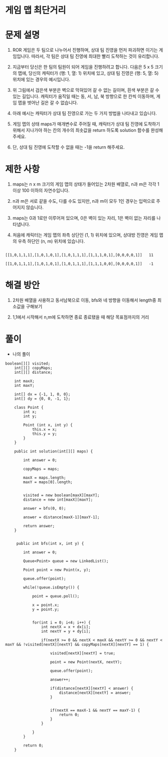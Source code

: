 # 게임 맵 최단거리

# 문제 설명

1. ROR 게임은 두 팀으로 나누어서 진행하며, 상대 팀 진영을 먼저 파괴하면 이기는 게임입니다. 따라서, 각 팀은 상대 팀 진영에 최대한 빨리 도착하는 것이 유리합니다.

2. 지금부터 당신은 한 팀의 팀원이 되어 게임을 진행하려고 합니다. 다음은 5 x 5 크기의 맵에, 당신의 캐릭터가 (행: 1, 열: 1) 위치에 있고, 상대 팀 진영은 (행: 5, 열: 5) 위치에 있는 경우의 예시입니다.

3. 위 그림에서 검은색 부분은 벽으로 막혀있어 갈 수 없는 길이며, 흰색 부분은 갈 수 있는 길입니다. 캐릭터가 움직일 때는 동, 서, 남, 북 방향으로 한 칸씩 이동하며, 게임 맵을 벗어난 길은 갈 수 없습니다.

4. 아래 예시는 캐릭터가 상대 팀 진영으로 가는 두 가지 방법을 나타내고 있습니다.

5. 게임 맵의 상태 maps가 매개변수로 주어질 때, 캐릭터가 상대 팀 진영에 도착하기 위해서 지나가야 하는 칸의 개수의 최솟값을 return 하도록 solution 함수를 완성해주세요.

6. 단, 상대 팀 진영에 도착할 수 없을 때는 -1을 return 해주세요.

# 제한 사항

1. maps는 n x m 크기의 게임 맵의 상태가 들어있는 2차원 배열로, n과 m은 각각 1 이상 100 이하의 자연수입니다.

2. n과 m은 서로 같을 수도, 다를 수도 있지만, n과 m이 모두 1인 경우는 입력으로 주어지지 않습니다.

3. maps는 0과 1로만 이루어져 있으며, 0은 벽이 있는 자리, 1은 벽이 없는 자리를 나타냅니다.

4. 처음에 캐릭터는 게임 맵의 좌측 상단인 (1, 1) 위치에 있으며, 상대방 진영은 게임 맵의 우측 하단인 (n, m) 위치에 있습니다.

```

[[1,0,1,1,1],[1,0,1,0,1],[1,0,1,1,1],[1,1,1,0,1],[0,0,0,0,1]]	11

[[1,0,1,1,1],[1,0,1,0,1],[1,0,1,1,1],[1,1,1,0,0],[0,0,0,0,1]]	-1

```
# 해결 방안

1. 2차원 배열을 사용하고 동서남북으로 이동, bfs와 네 방향을 이동해서 length중 최소값을 구해보기

2. 1,1에서 시작해서 n,m에 도착하면 종료 종료됐을 때 해당 목표점까지의 거리

# 풀이

- 나의 풀이

```
boolean[][] visited;
    int[][] copyMaps;
    int[][] distance;
    
    int maxX;
    int maxY;
    
    int[] dx = {-1, 1, 0, 0};
    int[] dy = {0, 0, -1, 1};
    
    class Point {
        int x;
        int y;
        
        Point (int x, int y) {
            this.x = x;
            this.y = y;
        }
    }
    
    public int solution(int[][] maps) {
        
        int answer = 0;
        
        copyMaps = maps;
        
        maxX = maps.length;
        maxY = maps[0].length;
        
        
        visited = new boolean[maxX][maxY];
        distance = new int[maxX][maxY];
        
        answer = bfs(0, 0);
        
        answer = distance[maxX-1][maxY-1];
        
        return answer;
    }
    
    
     public int bfs(int x, int y) {

        int answer = 0;

        Queue<Point> queue = new LinkedList();

        Point point = new Point(x, y);

        queue.offer(point);
         
        while(!queue.isEmpty()) {

            point = queue.poll();
            
            x = point.x;
            y = point.y;
            

            for(int i = 0; i<4; i++) {
                int nextX = x + dx[i];
                int nextY = y + dy[i];

                if(nextX >= 0 && nextX < maxX && nextY >= 0 && nextY < maxY && !visited[nextX][nextY] && copyMaps[nextX][nextY] == 1) {

                    visited[nextX][nextY] = true;

                    point = new Point(nextX, nextY);

                    queue.offer(point);
                    
                    answer++;
                    
                    if(distance[nextX][nextY] < answer) {
                        distance[nextX][nextY] = answer;
                    }
                    

                    if(nextX == maxX-1 && nextY == maxY-1) {
                        return 0;
                    }
                }

            }
        }
         
        return 0;
    }
```